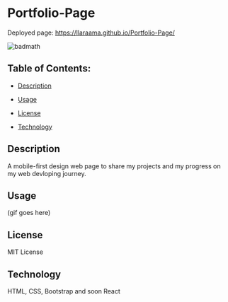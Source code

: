 # Portfolio-Page
Deployed page: https://llaraama.github.io/Portfolio-Page/

![badmath](https://img.shields.io/github/languages/top/llaraama/Portfolio-Page)

## Table of Contents:
  * [Description](#Description)
 
  * [Usage](#Usage)

  * [License](#License)

  * [Technology](#Technology)

## Description 
A mobile-first design web page to share my projects and my progress on my web devloping journey.

## Usage 
(gif goes here)

## License 
MIT License

## Technology 
HTML, CSS, Bootstrap and soon React 
